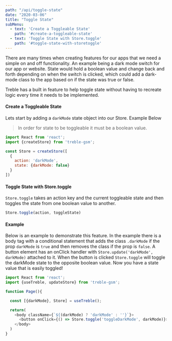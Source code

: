 ```yaml
---
path: "/api/toggle-state"
date: "2020-03-06"
title: "Toggle State"
subMenu: 
  - text: 'Create a Toggleable State' 
    path: '#create-a-toggleable-state'
  - text: 'Toggle State with Store.toggle'
    path: '#toggle-state-with-storetoggle'
---
```


There are many times when creating features for our apps that we need a simple on and off functionality. An example being a dark mode switch for our app or website. State would hold a boolean value and change back and forth depending on when the switch is clicked, which could add a dark-mode class to the app based on if the state was true or false.  

Treble has a built in feature to help toggle state without having to recreate logic every time it needs to be implemented.

#### Create a Toggleable State
Lets start by adding a `darkMode` state object into our Store. Example Below

> In order for state to be toggleable it must be a boolean value. 

```javascript
import React from 'react';
import {createStore} from 'treble-gsm';

const Store = createStore([
  {
    action: 'darkMode',
    state: {darkMode: false}
  }
])

```

#### Toggle State with Store.toggle
``Store.toggle`` takes an action key and the current toggleable state and then toggles the state from one boolean value to another.
```javascript
Store.toggle(action, toggleState)
```
#### Example
Below is an example to demonstrate this feature. In the example there is a body tag with a conditional statement that adds the class `.darkMode` if the prop `darkMode` is `true` and then removes the class if the prop is `false`. A button element has an onClick handler with `Store.update('darkMode', darkMode)` attached to it. When the button is clicked `Store.toggle` will toggle the darkMode state to the opposite boolean value. Now you have a state value that is easily toggled!

```javascript
import React from 'react';
import {useTreble, updateStore} from 'treble-gsm';

function Page(){

  const [{darkMode}, Store] = useTreble();

  return(
    <body className={`${(darkMode) ? 'darkMode' : ''}`}>
      <button onClick={() => Store.toggle('toggleDarkMode', darkMode)}>Toggle</button>
    </body>
  )
}
```